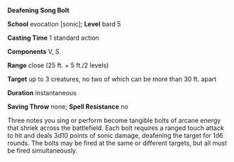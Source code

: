  **Deafening Song Bolt**

**School** evocation [sonic]; **Level** bard 5

**Casting Time** 1 standard action

**Components** V, S

**Range** close (25 ft. + 5 ft./2 levels)

**Target** up to 3 creatures, no two of which can be more than 30 ft. apart

**Duration** instantaneous

**Saving Throw** none; **Spell Resistance** no

Three notes you sing or perform become tangible bolts of arcane energy that shriek across the battlefield. Each bolt requires a ranged touch attack to hit and deals 3d10 points of sonic damage, deafening the target for 1d6 rounds. The bolts may be fired at the same or different targets, but all must be fired simultaneously.

